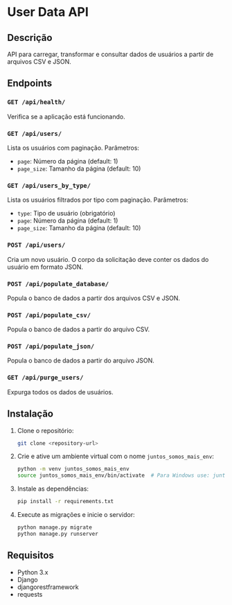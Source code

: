 # User Data API

## Descrição

API para carregar, transformar e consultar dados de usuários a partir de arquivos CSV e JSON.

## Endpoints

### `GET /api/health/`

Verifica se a aplicação está funcionando.

### `GET /api/users/`

Lista os usuários com paginação. Parâmetros:
- `page`: Número da página (default: 1)
- `page_size`: Tamanho da página (default: 10)

### `GET /api/users_by_type/`

Lista os usuários filtrados por tipo com paginação. Parâmetros:
- `type`: Tipo de usuário (obrigatório)
- `page`: Número da página (default: 1)
- `page_size`: Tamanho da página (default: 10)

### `POST /api/users/`

Cria um novo usuário. O corpo da solicitação deve conter os dados do usuário em formato JSON.

### `POST /api/populate_database/`

Popula o banco de dados a partir dos arquivos CSV e JSON.

### `POST /api/populate_csv/`

Popula o banco de dados a partir do arquivo CSV.

### `POST /api/populate_json/`

Popula o banco de dados a partir do arquivo JSON.

### `GET /api/purge_users/`

Expurga todos os dados de usuários.

## Instalação

1. Clone o repositório:
    ```bash
    git clone <repository-url>
    ```
2. Crie e ative um ambiente virtual com o nome `juntos_somos_mais_env`:
    ```bash
    python -m venv juntos_somos_mais_env
    source juntos_somos_mais_env/bin/activate  # Para Windows use: juntos_somos_mais_env\Scripts\activate
    ```
3. Instale as dependências:
    ```bash
    pip install -r requirements.txt
    ```
4. Execute as migrações e inicie o servidor:
    ```bash
    python manage.py migrate
    python manage.py runserver
    ```

## Requisitos

- Python 3.x
- Django
- djangorestframework
- requests
